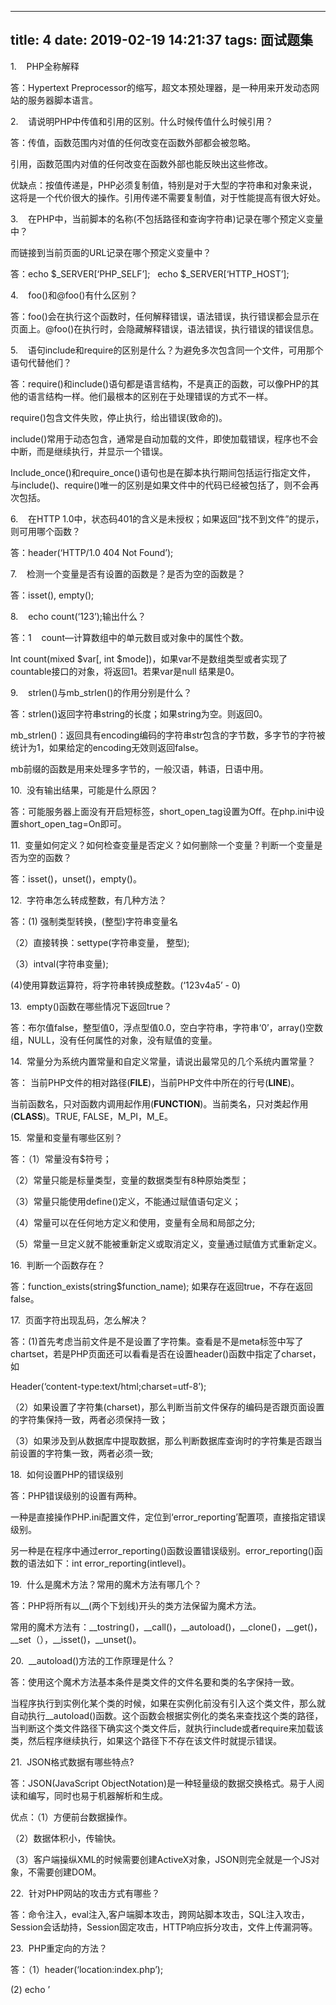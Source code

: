 
---
title: 4
date: 2019-02-19 14:21:37
tags: 面试题集
---

1.    PHP全称解释

答：Hypertext Preprocessor的缩写，超文本预处理器，是一种用来开发动态网站的服务器脚本语言。

2.    请说明PHP中传值和引用的区别。什么时候传值什么时候引用？

答：传值，函数范围内对值的任何改变在函数外部都会被忽略。

引用，函数范围内对值的任何改变在函数外部也能反映出这些修改。

优缺点：按值传递是，PHP必须复制值，特别是对于大型的字符串和对象来说，这将是一个代价很大的操作。引用传递不需要复制值，对于性能提高有很大好处。

3.    在PHP中，当前脚本的名称(不包括路径和查询字符串)记录在哪个预定义变量中？

而链接到当前页面的URL记录在哪个预定义变量中？

答：echo $_SERVER[‘PHP_SELF’];   echo $_SERVER[‘HTTP_HOST’];

4.    foo()和@foo()有什么区别？

答：foo()会在执行这个函数时，任何解释错误，语法错误，执行错误都会显示在页面上。@foo()在执行时，会隐藏解释错误，语法错误，执行错误的错误信息。

5.    语句include和require的区别是什么？为避免多次包含同一个文件，可用那个语句代替他们？

答：require()和include()语句都是语言结构，不是真正的函数，可以像PHP的其他的语言结构一样。他们最根本的区别在于处理错误的方式不一样。

require()包含文件失败，停止执行，给出错误(致命的)。

include()常用于动态包含，通常是自动加载的文件，即使加载错误，程序也不会中断，而是继续执行，并显示一个错误。

Include_once()和require_once()语句也是在脚本执行期间包括运行指定文件， 与include()、require()唯一的区别是如果文件中的代码已经被包括了，则不会再次包括。

6.    在HTTP 1.0中，状态码401的含义是未授权；如果返回“找不到文件”的提示，则可用哪个函数？

答：header(‘HTTP/1.0 404 Not Found’);

7.    检测一个变量是否有设置的函数是？是否为空的函数是？

答：isset(), empty();

8.    echo count(‘123’);输出什么？

答：1    count—计算数组中的单元数目或对象中的属性个数。

Int count(mixed $var[, int $mode])，如果var不是数组类型或者实现了countable接口的对象，将返回1。若果var是null 结果是0。

9.    strlen()与mb_strlen()的作用分别是什么？

答：strlen()返回字符串string的长度；如果string为空。则返回0。

mb_strlen()：返回具有encoding编码的字符串str包含的字节数，多字节的字符被统计为1，如果给定的encoding无效则返回false。

mb前缀的函数是用来处理多字节的，一般汉语，韩语，日语中用。

10.  <? echo ‘hello’ ?> 没有输出结果，可能是什么原因？

答：可能服务器上面没有开启短标签，short_open_tag设置为Off。在php.ini中设置short_open_tag=On即可。

11.  变量如何定义？如何检查变量是否定义？如何删除一个变量？判断一个变量是否为空的函数？

答：isset()，unset()，empty()。

12.  字符串怎么转成整数，有几种方法？

答：(1) 强制类型转换，(整型)字符串变量名

（2）直接转换：settype(字符串变量， 整型);

（3）intval(字符串变量);

(4)使用算数运算符，将字符串转换成整数。(‘123v4a5’ - 0)

13.  empty()函数在哪些情况下返回true？

答：布尔值false，整型值0，浮点型值0.0，空白字符串，字符串‘0’，array()空数组，NULL，没有任何属性的对象，没有赋值的变量。

14.  常量分为系统内置常量和自定义常量，请说出最常见的几个系统内置常量？

答： 当前PHP文件的相对路径(__FILE__)，当前PHP文件中所在的行号(__LINE__)。

当前函数名，只对函数内调用起作用(__FUNCTION__)。当前类名，只对类起作用(__CLASS__)。TRUE, FALSE，M_PI，M_E。

15.  常量和变量有哪些区别？

答：（1）常量没有$符号；

（2）常量只能是标量类型，变量的数据类型有8种原始类型；

（3）常量只能使用define()定义，不能通过赋值语句定义；

（4）常量可以在任何地方定义和使用，变量有全局和局部之分;

（5）常量一旦定义就不能被重新定义或取消定义，变量通过赋值方式重新定义。

16.  判断一个函数存在？

答：function_exists(string$function_name); 如果存在返回true，不存在返回false。

17.  页面字符出现乱码，怎么解决？

答：(1)首先考虑当前文件是不是设置了字符集。查看是不是meta标签中写了chartset，若是PHP页面还可以看看是否在设置header()函数中指定了charset，如

Header(‘content-type:text/html;charset=utf-8’);

（2）如果设置了字符集(charset)，那么判断当前文件保存的编码是否跟页面设置的字符集保持一致，两者必须保持一致；

（3）如果涉及到从数据库中提取数据，那么判断数据库查询时的字符集是否跟当前设置的字符集一致，两者必须一致;

18.  如何设置PHP的错误级别

答：PHP错误级别的设置有两种。

一种是直接操作PHP.ini配置文件，定位到‘error_reporting’配置项，直接指定错误级别。

另一种是在程序中通过error_reporting()函数设置错误级别。error_reporting()函数的语法如下：int error_reporting(intlevel)。

19.  什么是魔术方法？常用的魔术方法有哪几个？

答：PHP将所有以__(两个下划线)开头的类方法保留为魔术方法。

常用的魔术方法有：__tostring()，__call()，__autoload()，__clone()，__get()，__set（），__isset()，__unset()。

20.  __autoload()方法的工作原理是什么？

答：使用这个魔术方法基本条件是类文件的文件名要和类的名字保持一致。

当程序执行到实例化某个类的时候，如果在实例化前没有引入这个类文件，那么就自动执行__autoload()函数。这个函数会根据实例化的类名来查找这个类的路径，当判断这个类文件路径下确实这个类文件后，就执行include或者require来加载该类，然后程序继续执行，如果这个路径下不存在该文件时就提示错误。

21.  JSON格式数据有哪些特点?

答：JSON(JavaScript ObjectNotation)是一种轻量级的数据交换格式。易于人阅读和编写，同时也易于机器解析和生成。

优点：（1）方便前台数据操作。

（2）数据体积小，传输快。

（3）客户端操纵XML的时候需要创建ActiveX对象，JSON则完全就是一个JS对象，不需要创建DOM。

22.  针对PHP网站的攻击方式有哪些？

答：命令注入，eval注入,客户端脚本攻击，跨网站脚本攻击，SQL注入攻击，Session会话劫持，Session固定攻击，HTTP响应拆分攻击，文件上传漏洞等。

23.  PHP重定向的方法？

答：（1）header(‘location:index.php’);

(2) echo ’<script>window.location=\”$PHP_SELF\”<script>’;

(3) echo “<METAHTP-EQUIV\”Refresh\”CONTENT=\”0; URL=index.php”>”;

24.  i++和++i的效率那个更高？

答：内建数据类型的情况，效率没有区别。

考虑自定义数据类型（主要是指类）的情况。前缀式（++i）可以返回对象的引用，而后缀式（i++）必须产生一个临时对象保存更改前对象的值并返回(实现过自定义类型++运算符定义的就知道)，所以导致在大对象的时候产生了较大的复制开销，引起效率降低，因此处理使用者自定义类型（注意不是指内建类型）的时候，应该尽可能的使用前缀式地增/递减，因为他天生体质较佳。自定义数据类型的情况，++i效率较高。

25.  在PHP中error_reporting这个函数有什么作用？

答：设定PHP脚本的错误报告级别。error_reporting(6143)的作用是设定PHP脚本的错误报告级别为“所有错误”。

ini_set(‘display_errors’, 1); //作用是显示PHP脚本错误，相当于修改PHP.ini中的error_reporting。

26.  一个函数的参数不能是对变量的引用，除非在php.ini中把？设为on。

答：allow_call_time_pass_reference设置为on。 //是否启用在函数调用时强制参数被按照引用传递

27.  在PHP中heredoc是一种特殊的字符串，它的使用方法是？

答：以<<<EOT的开始，以EOT;结束的字符串。 结束标识符必须从行的第一列开始，并且除了后面的分号之外不能包含其他的字符，空格以及空白制表符都不可以。

28.  $a = ‘abcdef’; 请打印出$a的第一个字母。

答：echo $a{0} 或 substr($a, 0, 1);

29. <?php

classFoo{

?>

<?php

functionbar(){

print"bar";

}

}

?>

答：无法运行，类定义必须在一个PHP块中。

30. class a {

       protected $c;

       public function a()

       {

           $this->c = 10;

       }

    }

 

   class b extends a

    {

       public function print_data()

       {

           return $this->c;

       }

    }

    $b= new b();

echo $b->print_data();

 

答：10  在PHP5之前的版本中，构造函数的名称必须和类名相同，这种方法在PHP5中仍然可以使用。在PHP5之后的版本，构造函数用__construct()方法来声明，这样做的好处就是可以使构造函数与类名独立，当类名改变时不需要修改相应的构造函数名称。为了向下兼容，如果一个类名没有名为__construct()的方法，PHP将搜索一个与类名相同的构造方法，如果__construct()的方法与类名同名的构造方法同时存在，优先使用__construct()的方法。

31.  简述PHP的常用函数

答：数组函数，sort，asort，ksort，array_num,array_values, array_keys, in_array, array_count_values, array_pop, array_push,array_shift, array_unshift。

字符串函数，substr，strlen, str_split, explode, implode, md5, strrev, trim, strtoupper,strtolower, ucwords, ucfirst。

数学函数，max，min，abs，rand，ceil，floor。

日期函数，date，strtotime，mktotime，time。

32.  打开PHP.ini中的safe_mode，会影响那些参数？

答：safe_mode，php安全模式，它提供一个基本安全的共享环境，在一个多用户账号存在的php开发的web上，当安全模式打开时，有一些函数将被完全禁止，而另外一些函数的功能将会受到限制。如：chdir，move_uploaded_file，chgrp，parse_ini_file，chown，rmdir，copy，rename，fopen，require，mkdir，unlink等。

33.  PHP链接数据库的扩展有哪些？它们之间有什么不同？

答：mysql，mysqli，pdo。

 

34.   

流程控制
1.    for ($i='a'; $i <='z' ; $i++) {

   echo $i.'--';

}    结果是什么？

答：打印到‘z’之后还会继续打印，原因1. 是PHP字符比较，会从首字母依次往后进行比较，例如：‘abb’ < ’abcd’。’a’和‘a’一样，‘b’和‘b’一样，‘b’小于‘c’。所以，‘abb’<’abcd’为true。2. 字符‘a’自加后为‘b’，‘z’自加后为‘aa’，‘aaaa’自加后为‘aaab’。

 

 

数组
1.    PHP中常用的几个预定义的全局数组是哪些？

答：有9大预处理的内置数组变量 $_GET，$_POST，$_REQUSET，$_SESSION，$_COOKIE，$_FILES，$_SERVER，$_ENV，$GLOBALS。

 

2.    数组合并函数array_merge()和数组加法运算$arr+$arr2的区别是什么？

答：array_merge()--如果是关联数组合并，数组的键名相同的情况下，后面的会覆盖前面相同键名的值；若是索引数组合并，则不会覆盖，而是后者追加到前者的后面。

+--使用数组加法运算，与marray_merge()不同，加法运算不管是关联数组还是数字数组，都是将相同键名的值舍弃，也就是只保留首次出现该键名的元素，后具有相同键名的元素不会被加进来。

3.    数据库索引有几类？什么时候使用索引？

答：（1）普通索引，最基本的索引，没有任何限制。

       （2）唯一索引，与‘普通索引类似’，不同的是，索引列的值必须唯一，但允许有空值。（3）主键索引，它是一种特殊的唯一索引，不允许有空值。

（4）全文索引，针对较大的数据，生成全文索引很消耗空间。

（5）   组合索引，为了更多的提高mysql效率可建立组合索引，遵循‘最左前缀’原则。

字符串
1.    实现中文截取无乱码的方法。

答：使用mbstring扩展库的mb_substr()函数。

例如:mb_substr(‘这样以来就不会出现乱码了’, 0, 7, ‘utf-8’);

2.    如何实现字符串翻转？

答：strrev(‘123’); //321

3.    Php路径相关函数。 $url =" D:\wamp\www\test.php";

答：(1) pathinfo($url) 返回一个关联数组含有path的信息，包含的数组元素有：dirname，basename，filename以及可能存在的extension。例如执行print_r(pathinfo($url));

返回结果：Array (

[dirname] => D:\wamp\www

[basename] => test.php

[extension] => php

[filename] => test

)  // 注意dirname, basename数组单元和执行dirname()，basename()函数返回的结果一致。

(2) parse_url函数 解析一个url并返回一个关联数组，包含url中出现的各种组成。

4.    写 5 个不同的自己的函数，来获取一个全路径的文件的扩展名，允许封装 php 库中已有的函数。

答：

$path = __FILE__;
function fun1($path){
    $a = strpos($path,'.');  //返回.出现的位置。
    return substr($path, $a+1); // 返回去掉.的后缀名。
}

function fun2($path){
    return ltrim(strrchr($path,'.'),'.');
}

function fun3($path){
    $pathinfo = pathinfo($path);
    return $pathinfo['extension'];
}

function fun4($path){
    $filename = basename($path);
    $namearray = explode( '.',$filename);
    return array_pop($namearray);
}

function fun5($path){
    $pattern = '/^[^\.]+\.([\w]+)$/';
    return preg_replace($pattern, '${1}', basename($path));
}
5.    从一个带有参数的 url 里取出文件的扩展名，例如: http://www.zhuxiaoyuan.cn/home/index.php?id=1

答：使用parse_url函数。返回结果如下：

$parsearray = Array (

[scheme] => http

[host] => www.zhuxiaoyuan.cn

[path] =>/home/index.php

[query] => id=1

)

在使用上题中的任一方法取出后缀，例如:

$path = 'http://www.zhuxiaoyuan.cn/home/index.php?id=1';
$parsearray= parse_url($path);
$pathinfo = pathinfo($parsearray['path']);
echo $pathinfo['extension'];
 

日期时间
1.    用PHP打印出前一天的时间，格式是2017-05-31 12:14:24？

答：echo date(‘Y-m-d H:i:s’,strtotime(‘-1 days’));

echodate(‘Y-m-d H:i:s’, time() - 24 * 3600);

echo strftime(‘%Y-%m-%d %H:%M:%s’,strtotime(‘-1 days’));

 

 

 

正则表达式
1.    正则表达式的组成？

答：定界符号，原子，元字符，模式修正符。

       定界符号，标识正则表达式的开始和结束。作为定界符的字符不仅仅局限于斜线’ /’，除字母，数字，反斜线之外的字符都可以做定界符号。如‘#’，‘!’，‘{}’，‘|’等。

       原子，正则表达式的最基本的组成单位，标识需要匹配的内容。

       元字符，在正则表达式中元字符不可单独出现，它必须用来修饰原子。标识原子需要匹配的次数，限定字段串或单次的边界。

       模式修正符，调整正则表达式的解释，扩展正表达式在匹配，替换等操作的某些功能。

      

      

 

 

 

文件处理
1.    有一个网页地址，例如http://www.baidu.com，如何得到它的内容？

答：echo file_get_contents(‘http://www.baidu.com’);

2.    PHP中读取文件内容的方法和函数？

答：（1）打开文件，然后读取。Fopen(), fread()。

（2）打开读取一次完成file_get_contents()。

（3）使用fsockopen函数打开url（可以以get和post的方式获取），以get方式获取完整的数据，包括header和body。

（4）使用curl库获取内容，使用curl前，需查看curl扩展是否开启。

 

 

会话控制
1.    什么是会话控制？

答：简单地说会话控制就是跟踪和识别用户信息的机制，会话控制的思想就是能够在网站中跟踪一个变量，通过这个变量，系统能识别出相应的用户信息，根据这个用户信息可以得知用户权限，从而展示给用户适合于其相应权限的页面内容。

目前最主要的会话跟踪方式有cookie，session。

2.    会话跟踪的基本步骤

答：（1）访问与当前请求相关的会话对象。

（2）查找与会话相关的信息。

（3）存储会话信息。

（4）   废弃会话数据。

3.    禁用Cookie后，Session还可以使用吗，有什么解决方法？

答：Cookie与Session，一般认为是两个独立的东西，Session采用的是在服务器保持状态的方案，而Cookie采用的是在客户端保持的方案。但为什么禁用Cookie就不能得到Session呢？因为Session是用SessionID来确定当前对话所对应的服务器Session，而SessionID是通过Cookie来传递的，禁用了Cookie相当于失去了Session ID，也就得不到Session了。

解决方法：（1）设置php.ini配置文件中的‘session.use_trans_id = 1’，或者编译时打开‘—enable-trans-sid’选项，让PHP自动跨页传递Session ID。

（2）手动通过URL传值、隐藏表单传递Session ID。

（3）用文件、数据库等形式保存Session ID，在跨页过程中调用。

4.    PHP如何修改Session的生存时间？

答：（1）在php.ini中设置session_gc_maxlifetime = 1440  //默认时间

（2）session_set_cookie_params(24* 3600);  //保存一天

5.    Session和cookie的使用步骤分别是什么？

答：session的步骤（1）启动session，使用session_start()函数。

（2）注册会话：直接给$_SESSION数组添加元素即可。

（3）使用会话：判断session是否为空或是否已经注册，如果已经存在则像普通数组使用即可。

（4）删除会话

        1）可以使用unset函数删除单个session；

        2）使用$_SESSION=array()，一次注销所有的会话变量。

        3）使用session_destroy()函数来彻底销毁session。

Cookie的使用步骤

（1）   创建cookie，setcookie(string cookiename, string value, int expire)。

（2）   读取cookie，通过超级全局变量$_COOKIE来读取浏览器的cookie值。

（3）   删除cookie：

1） 手动删除法，通过浏览器删除cookie文件。

2） Setcookie()方法，跟设置cookie一样，不过将cookie的值设置为空，有效时间为0或小于当前时间戳。

6.    Session和cookie的区别是什么？

答：1. 由于HTTP协议是无状态协议，所以服务端要记录用户状态时，就需要某种机制来标识用户并跟踪用户，这个机制就是Session。典型场景，当你点击购买一件商品时，由于HTTP无状态，所以不知道是哪个用户购买的商品，所以服务端为特定的用户创建Session，用于标识并跟踪这个用户。

2. 服务端如何识别特定的客户？这个时候Cookie就登场了。每次HTTP请求的时候，客户端都会发送相应的Cookie信息到服务端。实际上大多数的应用都是用 Cookie 来实现Session跟踪的，第一次创建Session的时候，服务端会在HTTP协议中告诉客户端，需要在 Cookie 里面记录一个Session ID，以后每次请求把这个会话ID发送到服务器，我就知道你是谁了。有人问，如果客户端的浏览器禁用了 Cookie 怎么办？一般这种情况下，会使用一种叫做URL重写的技术来进行会话跟踪，即每次HTTP交互，URL后面都会被附加上一个诸如 sid=xxxxx 这样的参数，服务端据此来识别用户。

所以，总结一下：

Session是在服务端保存的一个数据结构，用来跟踪用户的状态，这个数据可以保存在集群、数据库、文件中；

Cookie是客户端保存用户信息的一种机制，用来记录用户的一些信息，也是实现Session的一种方式。

7.    如何将session存放在数据库中？

答：默认情况下php.ini中session.save.handler=files，也就是session是以文件形式存储的。如果想更改为数据库或其它存储方式，那么需要更改设置，让session.save_handler=user。除了在php.ini中配置外，还可以在PHP页面汇总单独配置，用ini_set(‘session.save_handler’, ‘user’)来设置session的存储方式，设置为用户自定义存储方式。设置好存储方式后，需要使用session_set_save_handler()函数。该函数是设置用户级别的session保存过程的函数。该函数6个参数，这6个参数是6个自定义函数的名称，分别代表对session的开启，关闭，读，写，销毁。

数据库结构：session_id，session_value，expire_time，分别存储session的id和值以及失效时间。

8.    Session的运行机制

答：用户A访问站点Y，如果站点Y指定了 session_start();(以下假设 session_start()总是存在)那么会产生一个 session_id,这个session_id一般会以Cookie的形式保存到用户A（我们可以通过在 php.ini 里设置 session.use_only_cookies 为 1，强制Session必须以COOKIE专递）。这时候 Session表现为$_COOKIE[‘PHPSESSID’];(PHPSESSID可用session_name()函数来下修改)用户A接着访问，这个 session id($_COOKID[‘PHPSESSID’])就会在A每次访问Y的时候传送到站点Y。在站点Y上，会有这么一个目录，是用来保存 Session的实际数据的。站点Y接收到Sessionid,然后通过Sessionid,来获得与Session数据的关联，并返回Session数据。

9.     

框架，设计模式
 

1.    架构、框架和设计模式关系

答：首先架构应该是一个范畴最大的概念，是最高层次的设计。一个架构设计中可能会用到多个框架和多个设计模式；而框架是针对共性抽象出来的半成品，这里面可能包含着多个设计模式，而设计模式就是解决单一问题的设计思路和解决方法。

2.    谈谈你对MVC的理解

答：MVC是Model-View-Controler的简称，即模型-视图-控制器。MVC是一种框架模式，它强制的把应用程序的输入、处理和输出分开。

MVC的处理过程：首先控制器接受用户的请求，调用相应的模型来进行业务处理，并返回数据给控制器。控制器调用相应的视图来显示处理的结果。并通过视图呈现给用户。

优点：耦合性低，重用性高，声明周期成本低。

缺点：没有明确的定义，不适合小型，中等规模的应用程序，增加系统结构实现的复杂性。

 

 

 

数据库
1.    什么是SQL注入，如何防范？

答：所谓SQL注入，就是通过把SQL命令插入到Web表单提交或页面请求的字符串，最终达到欺骗服务器执行恶意的SQL命令。防范措施如下

(1)  永远不要信任用户的输入。对用户的输入进行校验，过滤关键字和转义字符。

(2)  永远不要使用动态拼接SQL，可以使用参数化的SQL或直接使用存储有限的数据库链接。

(3)  不要把机密信息直接存放，加密或者hash掉密码和敏感信息。

防止SQL注入漏洞的函数有: addslashes()，mysql_escape_string()

2.    为什么MyISAM会比Innodb的查询速度快？

答：（1）数据库，Innodb要缓存，MyISAM仅缓存索引块。

（2）innodb寻址要映射到块，再到行，MyISAM记录的直接是文件的offset，定位比Innodb快。

（3）Innodb还需要维护MVCC一致，虽然你的场景没有，但他还是需要去检查和维护MVCC(Multi-Version Concurrency Control)多版本并发控制。

注：InnoDB：通过为每一行记录添加两个额外的隐藏的值来实现MVCC，这两个值一个记录这行数据何时被创建，另外一个记录这行数据何时过期（或者被删除）。但是InnoDB并不存储这些事件发生时的实际时间，相反它只存储这些事件发生时的系统版本号。这是一个随着事务的创建而不断增长的数字。每个事务在事务开始时会记录它自己的系统版本号。每个查询必须去检查每行数据的版本号与事务的版本号是否相同。让我们来看看当隔离级别是REPEATABLEREAD时这种策略是如何应用到特定的操作的：

　　SELECT InnoDB必须每行数据来保证它符合两个条件：

　　1、InnoDB必须找到一个行的版本，它至少要和事务的版本一样老(也即它的版本号不大于事务的版本号)。这保证了不管是事务开始之前，或者事务创建时，或者修改了这行数据的时候，这行数据是存在的。

　　2、这行数据的删除版本必须是未定义的或者比事务版本要大。这可以保证在事务开始之前这行数据没有被删除

3.    怎样理解InnoDB的行级锁？

答：InnoDB行锁是通过给索引上的索引项加锁来实现的，这样当其他查询或修改时根据索引找到这行记录时，发现索引被上了锁，就会等待。如果查询不是通过索引访问，InnoDB将使用表锁。

即便条件中使用了索引字段，但是否使用索引来检索数据还是由Mysql通过判断不同执行计划的代价来决定的，如果Mysql认为全表扫描效率更高，比如一些较小的表，它就不会使用索引，这种情况下InnoDB将使用表锁，而不是行锁。

4.    什么是全文索引？全文索引的原理是什么？

答：试想在1M大小的文件中搜索一个词，可能需要几秒，在100M的文件中可能需要几十秒，如果在更大的文件中搜索那么就需要更大的系统开销，这样的开销是不现实的。所以在这样的矛盾下出现了全文索引技术，有时候有人叫倒排文档技术。

原理是先定义一个词库，然后在文章中查找每个词条(term)出现的频率和位置，把这样的频率和位置信息按照词库的顺序归纳，这样就相当于对文件建立了一个以词库为目录的索引，这样查找某个词的时候就能很快的定位到该词出现的位置。

5.     

 

 

其他
1.    对于大流量的网站，你采用什么样的方法支持当前流量?

答：（1）确认服务器硬件是否支持当前的流量。

（2）优化数据表。

（3）控制外部的盗链。

（4）控制文件的下载。

（5）使用不同主机分流主要流量。

（6）数据库读写分离。

2. 用PHP显示出客户端I与服务器IP的代码?

       答：（1）echo $_SERVER[‘REMOTE_ADDR’]; //返回客户端IP地址

                     echo  getenv('REMOTE_ADDR') ;    //通过环境变量来获得

       （2）echo $_SERVER[‘SERVER_ADDR’];  //返回服务器ID地址

       （3）echo $_SERVER[‘QUERY_STRING’]; //查询url中第一个?之后的内容

       （4）echo $_SERVER[‘DOCUMENT_ROOT’]; //当前运行脚本所在的文档根目录

       （5）echo gethostbyname(‘www.baidu.com’); //根据域名获取ID，不要加HTTP

       使用$_SERVER获取的IP地址有一个问题，即当客户机使用代理的时候获取不到真实的 IP 地址。

3.    请举例说明在你开发过程中用什么方法来加快页面的加载速度？

答：数据库优化，缓存技术，分布式部署

4.    能够使HTML和PHP分离使用的模板？

答：Smarty，Savant。

5.    使用哪些工具进行版本控制？

答：svn，git。

6.    Smarty模板的特点

答：smarty是一个使用PHP写出来的PHP模板引擎，目的是要使用PHP程序员同美工分离，使得程序员改变程序的逻辑内容时不会影响到美工的页面设计。美工重新修改页面时不会影响程序的逻辑。

优点：1. 速度快 相对其他引擎。

2. 编译型：采用smarty编写的程序在运行时要编译一个非模板的PHP文件。 

3. 缓存技术：它可以将用户最终看到的html文件缓存成一个静态的html文件。

4. 插件技术：smarty可以自定义插件。

不适合使用smarty的地方：1. 需要实时更新的内容。如股票显示，它需要经常对数据进行更新。2. 小项目。

7.    PHP的垃圾回收机制是怎样的？

答：PHP5.3之前使用的垃圾是单纯的“引用计数”，也就是每个内存对象都分配一个计数器，当内存对象被变量引用是，计数器+1；当变量引用撤掉后，计数器-1；当计数器=0时，表名内存中没有对象使用，该内存对象则进行销毁，垃圾回收完成。

“引用计数”存在问题，就是两个或多个对象相互引用形成环状后，内存对象的计数器则不会消减为0；这个时候，这一组内存对象已经没用了，但是不能回收，从而导致内存泄露。PHP5.3开始使用新的垃圾回收机制。

8.    请写一段PHP代码，确保多个进程同时写入同一个文件成功。

答：加锁。


 

9.    Nginx使用那一层的网络协议？

答：nginx是应用层，从低到高的话传输层用的是TCP/IP，应用层用的是HTTP。

10.  什么是ajax？ajax的原理是什么？ajax的核心技术是什么？ajax的优缺点是什么？

答：ajax是asynchrononus javascript and xml的缩写，是javascript，xml，css，DOM等多个技术的组合。

页面中用户的请求通过ajax引擎异步地与服务器进行通信，服务器将请求的结果返回这个ajax引擎，最后由这个ajax引擎来决定返回的数据显示到页面中的指定位置。Ajax最终实现了在一个页面的指定位置可以加载另一个页面所有的输出内容。这样就实现一个静态页面也能获取到数据库的返回数据信息了。所以ajax技术实现了一个静态页面在不刷新整个页面整个页面的情况下与服务器通信，减少了用户等待时间，同时也从而降低了网络流量，增加了客户体验的友好程度。

Ajax的优点是：（1）减轻了服务器端负担，将一部分以前由服务器负担的工作转移到客户端操作执行，利用客户端闲置的资源进行处理；

（2）在只局部刷新的情况下更新页面，增加了页面反应速度，是用户体验更友好。

缺点是：不利于seo推广优化，因为搜索引擎无法直接访问到ajax请求的内容。

11.  分页原理是什么？

答：数据分页需要以下几个条件：

1） 参与分页的总条数【$msg_count】，该值通过数据库查询可以获取到；

2） 每页显示的条数【$pagesize】，这个值可以根据实际情况定义；

3） 当前页面的页码数【$page】，该值通过地址栏传递和接收；

4） 可以通过以上材料计算出总页面【$pagecount】，此处需要借助ceil()；

【$pagecount=ceil($msg_count/$pagesize); 】

5） 数据库查询借助sql语句中的【limit】来实现数据的变化；

【 $startnum = ($page - 1) *$pagesize; 】

【 select * from 表名 where 条件 limit $startnum, $pagesize; 】

12.  什么是无限极分类？

答：要实现无限极分类，数据库建表是关键。

表结构中至少需要三个字段，如果想避免递归循环，那么需要四个字段。

1） id，当前数据的唯一标识。

2） typename，类型名称。

3） parentid，当前类型的上层父级类型的id。

4） path，其中存储当前类型和它所有父级类别的id，这些id之间采用“-”隔开。

5） 当通过以下sql语句就可以实现，相同顶级类下的信息都在一起集中显示。

【 select * from 表名 wehre 条件 order by path; 】

13.  Apache和Nginx的区别

答：Ngnix优点：

（1）   轻量级，同样起web服务，比起apache占用更少内存及资源。

（2）   抗并发，nginx处理请求是异步非阻塞式，而apache则是阻塞式的，在高并发ngnix能保持低资源的高性能。

（3）   高度模块化的设计，编写模块相对简单。

（4）   社区活跃，各种高性能模块出品迅速。

Apache优点：

（1）   Apache的重写模块比nginx的重写模块强大。

（2）   模块多，基本想到的都可以找到。

（3）   少bug，超稳定。

为什么Nginx的性能要比Apache高得多？这得益于Nginx使用的epoll（Linux 2.6内核）和kqueue（freebsd）网络I/O模型，而Apache则使用的是传统的select模型。目前Linux下能够承受高并发访问的Squid、Memcached都采用的是epoll网络I/O模型。

　　处理大量的连接的读写，Apache所采用的select网络I/O模型非常低效。下面用一个比喻来解析Apache采用的select模型和Nginx采用的epoll模型进行之间的区别：

　　你在大学读书，住的宿舍楼有很多间房间，你的朋友要来找你。select版宿管大妈就会带着你的朋友挨个房间去找，直到找到你为止。而epoll版宿管大妈会先记下每位同学的房间号，你的朋友来时，只需告诉你的朋友你住在哪个房间即可，不用亲自带着你的朋友满大楼找人。如果来了10000个人，都要找自己住这栋楼的同学时，select版和epoll版宿管大妈，谁的效率更高，不言自明。同理，在高并发服务器中，轮询I/O是最耗时间的操作之一，select和epoll的性能谁的性能更高，同样十分明了。

14.  PHP有多线程吗？

答：在PHP5.3之前php是没有多线程的，可通过其他方式实现多线程(Linux, Apache)。在PHP5.3及其以上安装pthread扩展后是可以支持多线程的。

15.  对于静态页面文件，是放在ngnix端，还是server端？

答：ngnix处理静态页面性能比apache快3倍，所以静态页面放在ngnix处理。

16.  常用的PHP扩展及功能？

答：(1) bz2, bzip2压缩函数库

Curl 允许你与各种的服务器使用各种类型的协议进行连接和通讯。

Gd2 GD库图像函数库

Mysqli mysqli函数库

Pdo

Mbstring 多字节字符串函数库 

17.  XSS攻击

答：XSS(Cross Site Scripting)，意为跨站网络脚本攻击，为了和样式表(Cascading Style Sheet)区分，故将跨站脚本攻击缩写为XSS。恶意攻击者往Web页面里插入恶意Script代码，当用户浏览该页之时，嵌入其中Web里面的Script代码会被执行，从而达到恶意攻击用户的目的。

18.  什么是Token？生成规则，过期时间，添加令牌。

答：在计算机身份认证中是令牌（临时）的意思。

19.  PHP缓存技术有哪些？Tp是局部还是完全缓存？

答：（1）全页面静态化缓存，也就是将页面全部生成HTML静态页面，用户访问时直接访问静态也页面，而不是去走php服务器解析。

（2）页面部分缓存，将一个页面不经常变的部分进行静态缓存，而经常变化的那块不缓存，最后组装一起显示。

（3）数据缓存，通过一个id进行请求的数据，将数据缓存到一个php文件中，id和文件是对应的，下次通过这个id进行请求时直接读php文件。

（4）查询缓存，和数据缓存差不多，根据查询语句进行缓存。

（5）常用的缓存技术有：redis和memcache。

Tp应该使用的是全局缓存，因为：Tp缓存是在本地生成一个php文件来存储数据库中读取出来的数据。

20.  使用token防止表单重复提交

答：如何防止表单重复提交？可以在前台页面中放置一个隐藏域用于存放session中的token，当第一次提交时验证token相同后，会将session中的token信息更新，页面重复提交时，因为表单中的token值没有更新，所以提交失败。此外，要避免加token但不进行验证的情况，在session中增加了token，但在服务器中没有对token进行验证，根本起不到防范的作用。

21.  常见网络协议默认端口

答：FTP文件传输协议，21

    Telnet远程登陆协议，23

        SMTP简单邮件传输协议，25

        POP3邮局协议版本3，110

        HTTP超文本传输协议，80

        DNS域名解析协议，53

        SNMP简单网络管理协议，161

SSH安全登陆协议，22
--------------------- 
作者：丶拾慌 
来源：CSDN 
原文：https://blog.csdn.net/zhu_xiao_yuan/article/details/77017113 
版权声明：本文为博主原创文章，转载请附上博文链接！
